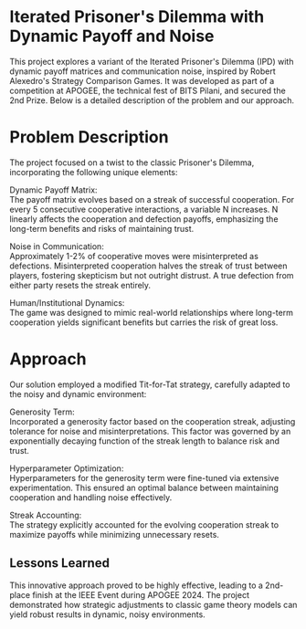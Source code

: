 
# Iterated Prisoner's Dilemma with Dynamic Payoff and Noise

This project explores a variant of the Iterated Prisoner's Dilemma (IPD) with dynamic payoff matrices and communication noise, inspired by Robert Alexedro's Strategy Comparison Games. It was developed as part of a competition at APOGEE, the technical fest of BITS Pilani, and secured the 2nd Prize. Below is a detailed description of the problem and our approach.

# Problem Description

The project focused on a twist to the classic Prisoner's Dilemma, incorporating the following unique elements:

Dynamic Payoff Matrix:
\
The payoff matrix evolves based on a streak of successful cooperation.
For every 5 consecutive cooperative interactions, a variable N increases.
N linearly affects the cooperation and defection payoffs, emphasizing the long-term benefits and risks of maintaining trust.

Noise in Communication:
\
Approximately 1-2% of cooperative moves were misinterpreted as defections.
Misinterpreted cooperation halves the streak of trust between players, fostering skepticism but not outright distrust.
A true defection from either party resets the streak entirely.

Human/Institutional Dynamics:
\
The game was designed to mimic real-world relationships where long-term cooperation yields significant benefits but carries the risk of great loss.

# Approach
Our solution employed a modified Tit-for-Tat strategy, carefully adapted to the noisy and dynamic environment:

Generosity Term:
\
Incorporated a generosity factor based on the cooperation streak, adjusting tolerance for noise and misinterpretations.
This factor was governed by an exponentially decaying function of the streak length to balance risk and trust.

Hyperparameter Optimization:
\
Hyperparameters for the generosity term were fine-tuned via extensive experimentation.
This ensured an optimal balance between maintaining cooperation and handling noise effectively.

Streak Accounting:
\
The strategy explicitly accounted for the evolving cooperation streak to maximize payoffs while minimizing unnecessary resets.

## Lessons Learned

This innovative approach proved to be highly effective, leading to a 2nd-place finish at the IEEE Event during APOGEE 2024. The project demonstrated how strategic adjustments to classic game theory models can yield robust results in dynamic, noisy environments.
